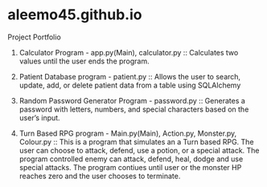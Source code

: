 # aleemo45.github.io
Project Portfolio 
1. Calculator Program - app.py(Main), calculator.py
	:: Calculates two values until the user ends the program.

2. Patient Database program - patient.py
	:: Allows the user to search, update, add, or delete patient data from a table using SQLAlchemy
 
3. Random Password Generator Program - password.py
	:: Generates a password with letters, numbers, and special characters based on the user’s input.
 
4. Turn Based RPG program - Main.py(Main), Action.py, Monster.py, Colour.py
   :: This is a program that simulates an a Turn based RPG. The user can choose to attack, defend, use a potion, or a special attack. The program controlled enemy can attack, defend, heal, dodge and use special attacks.  The program contiues until user or the monster HP reaches zero and the user chooses to terminate. 
